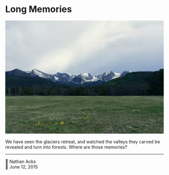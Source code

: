 # Long Memories

![Looking towards jagged snow-covered peaks from a high mountain meadow](assets/0e6d45bf5066fff821e01167bc23540d.webp)

We have seen the glaciers retreat, and watched the valleys they carved be revealed and turn into forests. Where are those memories?

- - - -

<span aria-hidden="true">👤</span> Nathan Acks  
<span aria-hidden="true">📅</span> June 12, 2015

